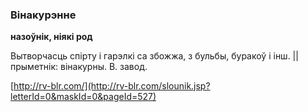### Вінакурэнне
**назоўнік, ніякі род**

Вытворчасць спірту і гарэлкі са збожжа, з бульбы, буракоў і інш. || прыметнік: вінакурны. В. завод.

<a rel="author">[http://rv-blr.com/](http://rv-blr.com/slounik.jsp?letterId=0&maskId=0&pageId=527)</a>
